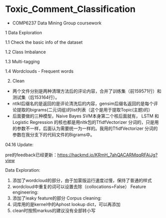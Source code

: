 # Toxic_Comment_Classification
- COMP6237 Data Mining Group coursework

1  Data Exploration

1.1  Check the basic info of the dataset

1.2  Class Imbalance

1.3  Multi-tagging

1.4  Wordclouds - Frequent words

2. Clean 
- 两个文件分别是两种清理方法后的评论内容，合并了训练集（前159571行）和测试集（后153164行）。
- ntlkl后缀名的是返回的是评论清洗后的内容，gensim后缀名返回的是每个评论提取的bigrams(二元词组)的list列表（这个是用于提取Topic(主题)的）
- 后面要做的三种模型，Naive Bayes SVM本身第二个核后面就有， LSTM 和 Logistic Regression 的核也都是用nltk包的TfidfVectorizer 分词的，只是用的参数不一样，后面认为需要统一为一样的。我用的TfidfVectorizer 分词的参数在我分支下的代码文件的Bigrams中。

04.16 Update:

pre的feedback已经更新：https://hackmd.io/KRmH_7ahQACARMqqRFAiJg?view

Data Exploration:
1. 添加了wordcloud的部分，由于加蒙版运行速度过慢，保持了普通的样式
2. wordcloud中重复的词可以设置去除（collocations=False）
Feature engineering:
1. 添加了leaky feature的部分
Corpus cleaning:
1. 词库用的是kernel中的Aphost lookup dict，可以再添加
2. clean时按照markus的建议没有全部转小写
